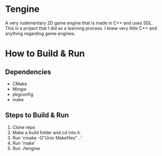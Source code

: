 # Tengine
A very rudementary 2D game engine that is made in C++ and uses SDL. This is a project that I did as a learning process. I knew very little C++ and anything regarding game engines. 

# How to Build & Run
## Dependencies
- CMake
- Mingw
- pkgconfig
- make

## Steps to Build & Run
1. Clone repo
2. Make a build folder and cd into it. 
3. Run 'cmake -G"Unix Makefiles" ..'
4. Run 'make'
5. Run ./tengine
